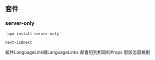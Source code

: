 

## 套件

### server-only

    `npm install server-only`

    next-i18next



組件LanguageLink跟LanguageLinks 都會用到相同的Props
那該怎麼規劃
